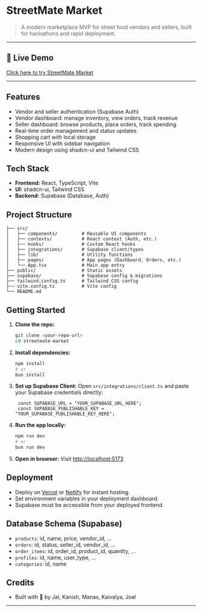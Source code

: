 # StreetMate Market

> A modern marketplace MVP for street food vendors and sellers, built for hackathons and rapid deployment.

---

## 🔗 Live Demo

[Click here to try StreetMate Market](https://streetmate.vercel.app)

---

## Features

- Vendor and seller authentication (Supabase Auth)
- Vendor dashboard: manage inventory, view orders, track revenue
- Seller dashboard: browse products, place orders, track spending
- Real-time order management and status updates
- Shopping cart with local storage
- Responsive UI with sidebar navigation
- Modern design using shadcn-ui and Tailwind CSS

## Tech Stack

- **Frontend:** React, TypeScript, Vite
- **UI:** shadcn-ui, Tailwind CSS
- **Backend:** Supabase (Database, Auth)

## Project Structure

```
├── src/
│   ├── components/         # Reusable UI components
│   ├── contexts/           # React context (Auth, etc.)
│   ├── hooks/              # Custom React hooks
│   ├── integrations/       # Supabase client/types
│   ├── lib/                # Utility functions
│   ├── pages/              # App pages (Dashboard, Orders, etc.)
│   └── App.tsx             # Main app entry
├── public/                 # Static assets
├── supabase/               # Supabase config & migrations
├── tailwind.config.ts      # Tailwind CSS config
├── vite.config.ts          # Vite config
└── README.md
```

## Getting Started

1. **Clone the repo:**
   ```sh
   git clone <your-repo-url>
   cd streetmate-market
   ```
2. **Install dependencies:**
   ```sh
   npm install
   # or
   bun install
   ```
3. **Set up Supabase Client:**
Open `src/integrations/client.ts` and paste your Supabase credentials directly:
     ```env
      const SUPABASE_URL = "YOUR_SUPABASE_URL_HERE";
      const SUPABASE_PUBLISHABLE_KEY = "YOUR_SUPABASE_PUBLISHABLE_KEY_HERE"; 
     ```
5. **Run the app locally:**
   ```sh
   npm run dev
   # or
   bun run dev
   ```
6. **Open in browser:**
   Visit [http://localhost:5173](http://localhost:5173)

## Deployment

- Deploy on [Vercel](https://vercel.com/) or [Netlify](https://www.netlify.com/) for instant hosting.
- Set environment variables in your deployment dashboard.
- Supabase must be accessible from your deployed frontend.

## Database Schema (Supabase)

- `products`: id, name, price, vendor_id, ...
- `orders`: id, status, seller_id, vendor_id, ...
- `order_items`: id, order_id, product_id, quantity, ...
- `profiles`: id, name, user_type, ...
- `categories`: id, name

## Credits

- Built with 💙 by Jal, Kanish, Manas, Kaivalya, Joel

---
